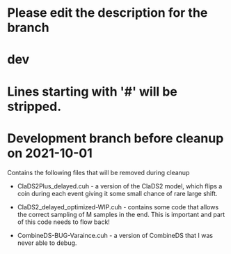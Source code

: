 
# Please edit the description for the branch
#   dev
# Lines starting with '#' will be stripped.

# Development branch before cleanup on 2021-10-01

Contains the following files that will be removed during cleanup

- ClaDS2Plus_delayed.cuh  - a version of the ClaDS2 model, which flips a coin during each event giving it some small chance of rare large shift.

- ClaDS2_delayed_optimized-WIP.cuh - contains some code that allows the correct sampling of M samples in the end. This is important and part of this code needs to flow back!

- CombineDS-BUG-Varaince.cuh - a version of CombineDS that I was never able to debug.


